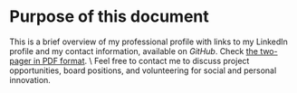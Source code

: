 # Purpose of this document 
This is a brief overview of my professional profile with links to my LinkedIn profile and my contact information, available on *GitHub*.
Check [the two-pager in PDF format](https://github.com/marclijour/about-me/blob/master/MarcLijour-About-me.pdf "About me").
\\
Feel free to contact me to discuss project opportunities, board positions, and volunteering for social and personal innovation.

